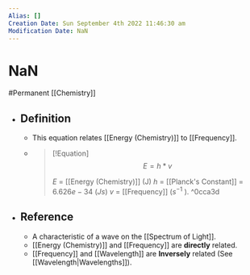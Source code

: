 ```yaml
---
Alias: []
Creation Date: Sun September 4th 2022 11:46:30 am 
Modification Date: NaN
---
```

# NaN
#Permanent [[Chemistry]]

- ## Definition
	- This equation relates [[Energy (Chemistry)]] to [[Frequency]].
	- > [!Equation]
	  > $$E=h*v$$
	  > 
	  > $E$ = [[Energy (Chemistry)]] (J)
	  > $h$ = [[Planck's Constant]] = $6.626e-34$ ($Js$)
	  > $v$ = [[Frequency]] ($s^{-1}$ ). ^0cca3d
- ## Reference
	- A characteristic of a wave on the [[Spectrum of Light]].
	- [[Energy (Chemistry)]] and [[Frequency]] are **directly** related.
	- [[Frequency]] and [[Wavelength]] are **Inversely** related (See [[Wavelength|Wavelengths]]).